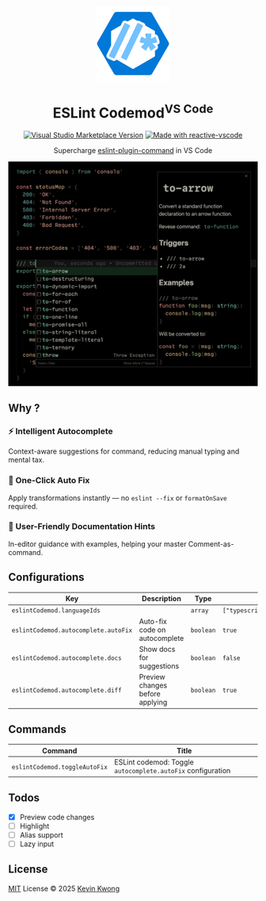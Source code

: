 <p align="center">
  <img src="https://github.com/kvoon3/vscode-eslint-codemod/blob/main/res/logo.png?raw=true" height="150" />
</p>

<h1 align="center">ESLint Codemod<sup>VS Code</sup></h1>

<p align="center">
  <a href="https://img.shields.io/visual-studio-marketplace/v/kvoon.vscode-eslint-codemod" target="__blank"><img alt="Visual Studio Marketplace Version" src="https://img.shields.io/visual-studio-marketplace/v/kvoon.vscode-eslint-codemod?label=VS%20Code%20Marketplace&style=flat&color=%2373C1FF&labelColor=%230078D7"></a>
  <a href="https://kermanx.github.io/reactive-vscode/" target="__blank"><img src="https://img.shields.io/badge/made_with-reactive--vscode-%23007ACC?style=flat&labelColor=%23229863"  alt="Made with reactive-vscode" /></a>
</p>

<p align="center">Supercharge <a href="https://eslint-plugin-command.antfu.me">eslint-plugin-command</a> in VS Code</p>

<p align="center">
  <img src="https://raw.githubusercontent.com/kvoon3/vscode-eslint-codemod/refs/heads/main/res/screenshot.png" />
</p>

## Why ?

### ⚡ Intelligent Autocomplete

Context-aware suggestions for command, reducing manual typing and mental tax.

### 🔧 One-Click Auto Fix

Apply transformations instantly — no `eslint --fix` or `formatOnSave` required.

### 📖 User-Friendly Documentation Hints

In-editor guidance with examples, helping your master Comment-as-command.

## Configurations

<!-- configs -->

| Key                                  | Description                     | Type      | Default                       |
| ------------------------------------ | ------------------------------- | --------- | ----------------------------- |
| `eslintCodemod.languageIds`          |                                 | `array`   | `["typescript","javascript"]` |
| `eslintCodemod.autocomplete.autoFix` | Auto-fix code on autocomplete   | `boolean` | `true`                        |
| `eslintCodemod.autocomplete.docs`    | Show docs for suggestions       | `boolean` | `false`                       |
| `eslintCodemod.autocomplete.diff`    | Preview changes before applying | `boolean` | `true`                        |

<!-- configs -->

## Commands

<!-- commands -->

| Command                       | Title                                                       |
| ----------------------------- | ----------------------------------------------------------- |
| `eslintCodemod.toggleAutoFix` | ESLint codemod: Toggle `autocomplete.autoFix` configuration |

<!-- commands -->

## Todos

- [x] Preview code changes
- [ ] Highlight
- [ ] Alias support
- [ ] Lazy input

## License

[MIT](./LICENSE.md) License © 2025 [Kevin Kwong](https://github.com/kvoon3)
